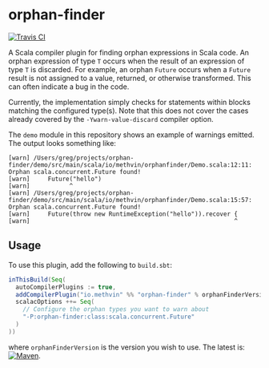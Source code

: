 # orphan-finder

[![Travis CI](https://travis-ci.org/gmethvin/orphan-finder.svg?branch=master)](https://travis-ci.org/gmethvin/orphan-finder)

A Scala compiler plugin for finding orphan expressions in Scala code. An orphan expression of type `T` occurs when the result of an expression of type `T` is discarded. For example, an orphan `Future` occurs when a `Future` result is not assigned to a value, returned, or otherwise transformed. This can often indicate a bug in the code.

Currently, the implementation simply checks for statements within blocks matching the configured type(s). Note that this does not cover the cases already covered by the `-Ywarn-value-discard` compiler option.

The `demo` module in this repository shows an example of warnings emitted. The output looks something like:

```
[warn] /Users/greg/projects/orphan-finder/demo/src/main/scala/io/methvin/orphanfinder/Demo.scala:12:11: Orphan scala.concurrent.Future found!
[warn]     Future("hello")
[warn]           ^
[warn] /Users/greg/projects/orphan-finder/demo/src/main/scala/io/methvin/orphanfinder/Demo.scala:15:57: Orphan scala.concurrent.Future found!
[warn]     Future(throw new RuntimeException("hello")).recover {
[warn]                                                         ^
```

## Usage

To use this plugin, add the following to `build.sbt`:

```scala
inThisBuild(Seq(
  autoCompilerPlugins := true,
  addCompilerPlugin("io.methvin" %% "orphan-finder" % orphanFinderVersion cross CrossVersion.full),
  scalacOptions ++= Seq(
    // Configure the orphan types you want to warn about
    "-P:orphan-finder:class:scala.concurrent.Future"
  )
))
```

where `orphanFinderVersion` is the version you wish to use. The latest is: [![Maven](https://img.shields.io/maven-central/v/io.methvin/orphan-finder_2.13.1.svg)](https://mvnrepository.com/artifact/io.methvin/orphan-finder).

